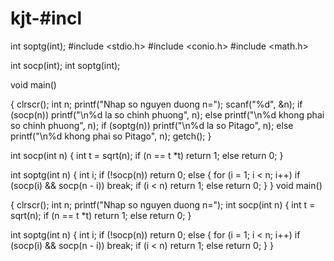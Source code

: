 # kjt-#incl
int soptg(int);
#include <stdio.h>
#include <conio.h>
#include <math.h>

int socp(int);
int soptg(int);

void main()

{
	clrscr();
	int n;
	printf("Nhap so nguyen duong n=");
	scanf("%d", &n);
	if (socp(n)) printf("\n%d la so chinh phuong", n);
	else printf("\n%d khong phai so chinh phuong", n);
	if (soptg(n)) printf("\n%d la so Pitago", n);
	else printf("\n%d khong phai so Pitago", n);
	getch();
}

int socp(int n)
{
	int t = sqrt(n);
	if (n == t *t) return 1;
	else return 0;
}

int soptg(int n)
{
	int i;
	if (!socp(n)) return 0;
	else
	{
		for (i = 1; i < n; i++)
			if (socp(i) && socp(n - i)) break;
		if (i < n) return 1;
		else return 0;
	}
}
void main()

{
	clrscr();
	int n;
	printf("Nhap so nguyen duong n=");
int socp(int n)
{
	int t = sqrt(n);
	if (n == t *t) return 1;
	else return 0;
}

int soptg(int n)
{
	int i;
	if (!socp(n)) return 0;
	else
	{
		for (i = 1; i < n; i++)
			if (socp(i) && socp(n - i)) break;
		if (i < n) return 1;
		else return 0;
	}
}
